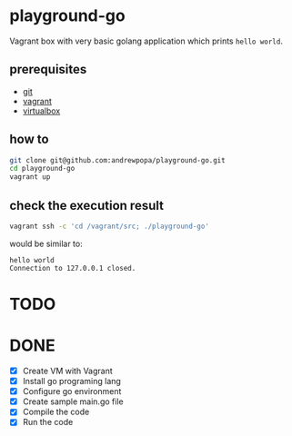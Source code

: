 # playground-go
Vagrant box with very basic golang application which prints `hello world`.

## prerequisites
- [git](https://git-scm.com/downloads)
- [vagrant](https://www.vagrantup.com/docs/installation/)
- [virtualbox](https://www.virtualbox.org/wiki/Downloads)

## how to
```bash
git clone git@github.com:andrewpopa/playground-go.git
cd playground-go
vagrant up
```

## check the execution result
```bash
vagrant ssh -c 'cd /vagrant/src; ./playground-go'
```

would be similar to:

```
hello world
Connection to 127.0.0.1 closed.
```

# TODO

# DONE
- [x] Create VM with Vagrant
- [x] Install go programing lang
- [x] Configure go environment
- [x] Create sample main.go file
- [x] Compile the code
- [x] Run the code
